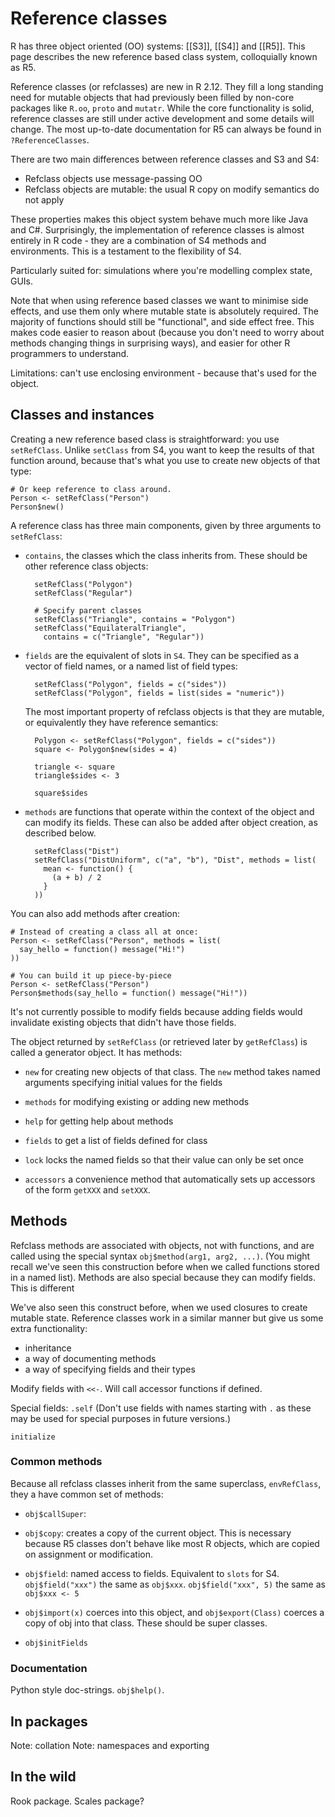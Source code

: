 # Reference classes

<!-- http://www.inside-r.org/r-doc/methods/ReferenceClasses -->

R has three object oriented (OO) systems: [[S3]], [[S4]] and [[R5]]. This page describes the new reference based class system, colloquially known as R5.

Reference classes (or refclasses) are new in R 2.12. They fill a long standing need for mutable objects that had previously been filled by non-core packages like `R.oo`, `proto` and `mutatr`. While the core functionality is solid, reference classes are still under active development and some details will change.  The most up-to-date documentation for R5 can always be found in `?ReferenceClasses`.

There are two main differences between reference classes and S3 and S4:

  * Refclass objects use message-passing OO
  * Refclass objects are mutable: the usual R copy on modify semantics do not apply

These properties makes this object system behave much more like Java and C#. Surprisingly, the implementation of reference classes is almost entirely in R code - they are a combination of S4 methods and environments.  This is a testament to the flexibility of S4.

Particularly suited for: simulations where you're modelling complex state, GUIs.

Note that when using reference based classes we want to minimise side effects, and use them only where mutable state is absolutely required. The majority of functions should still be "functional", and side effect free. This makes code easier to reason about (because you don't need to worry about methods changing things in surprising ways), and easier for other R programmers to understand.

Limitations: can't use enclosing environment - because that's used for the object.

## Classes and instances

Creating a new reference based class is straightforward: you use `setRefClass`. Unlike `setClass` from S4, you want to keep the results of that function around, because that's what you use to create new objects of that type:

    # Or keep reference to class around.
    Person <- setRefClass("Person")
    Person$new()

A reference class has three main components, given by three arguments to `setRefClass`:

* `contains`, the classes which the class inherits from. These should be other
  reference class objects:

        setRefClass("Polygon")
        setRefClass("Regular")

        # Specify parent classes
        setRefClass("Triangle", contains = "Polygon")
        setRefClass("EquilateralTriangle", 
          contains = c("Triangle", "Regular"))

* `fields` are the equivalent of slots in `S4`. They can be specified as a
  vector of field names, or a named list of field types:

        setRefClass("Polygon", fields = c("sides"))
        setRefClass("Polygon", fields = list(sides = "numeric"))

  The most important property of refclass objects is that they are mutable, or
  equivalently they have reference semantics:
  
        Polygon <- setRefClass("Polygon", fields = c("sides"))
        square <- Polygon$new(sides = 4)
        
        triangle <- square
        triangle$sides <- 3
        
        square$sides        

* `methods` are functions that operate within the context of the object and
  can modify its fields. These can also be added after object creation, as
  described below.

        setRefClass("Dist")
        setRefClass("DistUniform", c("a", "b"), "Dist", methods = list(
          mean <- function() {
            (a + b) / 2
          }
        ))

You can also add methods after creation:

    # Instead of creating a class all at once:
    Person <- setRefClass("Person", methods = list(
      say_hello = function() message("Hi!")
    ))
    
    # You can build it up piece-by-piece
    Person <- setRefClass("Person")
    Person$methods(say_hello = function() message("Hi!"))

It's not currently possible to modify fields because adding fields would invalidate existing objects that didn't have those fields.

The object returned by `setRefClass` (or retrieved later by `getRefClass`) is called a generator object. It has methods:

* `new` for creating new objects of that class. The `new` method takes named
  arguments specifying initial values for the fields

* `methods` for modifying existing or adding new methods

* `help` for getting help about methods

* `fields` to get a list of fields defined for class

* `lock` locks the named fields so that their value can only be set once 

* `accessors` a convenience method that automatically sets up accessors of the
  form `getXXX` and `setXXX`.


## Methods

Refclass methods are associated with objects, not with functions, and are called using the special syntax `obj$method(arg1, arg2, ...)`. (You might recall we've seen this construction before when we called functions stored in a named list). Methods are also special because they can modify fields. This is different

We've also seen this construct before, when we used closures to create mutable state. Reference classes work in a similar manner but give us some extra functionality:

* inheritance
* a way of documenting methods
* a way of specifying fields and their types

Modify fields with `<<-`. Will call accessor functions if defined.

Special fields: `.self` (Don't use fields with names starting with `.` as these may be used for special purposes in future versions.)

`initialize`

### Common methods

Because all refclass classes inherit from the same superclass, `envRefClass`, they a have common set of methods:

* `obj$callSuper`:

* `obj$copy`: creates a copy of the current object. This is necessary because
  R5 classes don't behave like most R objects, which are copied on assignment
  or modification.

* `obj$field`: named access to fields. Equivalent to `slots` for S4.
  `obj$field("xxx")` the same as `obj$xxx`. `obj$field("xxx", 5)` the same as
  `obj$xxx <- 5`

* `obj$import(x)` coerces into this object, and `obj$export(Class)` coerces a
  copy of obj into that class.  These should be super classes.

* `obj$initFields`

### Documentation

Python style doc-strings.  `obj$help()`.

## In packages

Note: collation
Note: namespaces and exporting

## In the wild

Rook package. Scales package?
